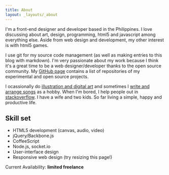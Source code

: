 ```yaml
---
title: About
layout: _layouts/_about
---
```

I'm a front-end designer and developer based in the Philippines. I love discussing about art, design, programming, html5 and javascript among everything else. Aside from web design and development, my other interest is with html5 games.

I use git for my source code management (as well as making entries to this blog with markdown). I'm very passionate about my work because I think it's a great time to be a web designer/developer thanks to the open source community. My [GitHub page](https://github.com/jamesflorentino) contains a list of repositories of my experimental and open source projects.

I ocassionally do [illustration and digital art](http://www.behance.net/gallery/Wings-Of-Lemuria/1490021) and sometimes I [write and arrange songs](http://soundcloud.com/jamesflorentino) as a hobby. When I'm bored, I help people out in [stackoverflow](http://stackoverflow.com/users/1089685/james-florentino). I have a wife and two kids. So far living a simple, happy and productive life. 

Skill set
---------

- HTML5 development (canvas, audio, video)
- jQuery/Backbone.js
- CoffeeScript
- Node.js, socket.io
- User-interface design
- Responsive web design (try resizing this page!)

Current Availability: __limited freelance__
